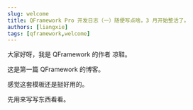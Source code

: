 ```yaml
---
slug: welcome
title: QFramework Pro 开发日志（一）随便写点啥，3 月开始整活了。
authors: [liangxie]
tags: [qframework,welcome]
---
```


大家好呀，我是 QFramework 的作者 凉鞋。

这是第一篇 QFramework 的博客。

感觉这套模板还是挺好用的。

先用来写写东西看看。

<!-- [Docusaurus blogging features](https://docusaurus.io/docs/blog) are powered by the [blog plugin](https://docusaurus.io/docs/api/plugins/@docusaurus/plugin-content-blog).

Simply add Markdown files (or folders) to the `blog` directory.

Regular blog authors can be added to `authors.yml`.

The blog post date can be extracted from filenames, such as:

- `2019-05-30-welcome.md`
- `2019-05-30-welcome/index.md`

A blog post folder can be convenient to co-locate blog post images:

![Docusaurus Plushie](./docusaurus-plushie-banner.jpeg)

The blog supports tags as well!

**And if you don't want a blog**: just delete this directory, and use `blog: false` in your Docusaurus config. -->
